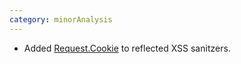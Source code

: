 ```yaml
---
category: minorAnalysis
---
```

* Added [Request.Cookie](https://pkg.go.dev/net/http#Request.Cookie) to reflected XSS sanitzers.